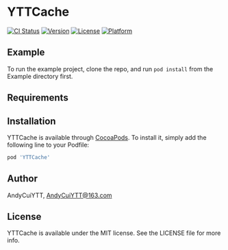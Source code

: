 # YTTCache

[![CI Status](https://img.shields.io/travis/AndyCuiYTT/YTTCache.svg?style=flat)](https://travis-ci.org/AndyCuiYTT/YTTCache)
[![Version](https://img.shields.io/cocoapods/v/YTTCache.svg?style=flat)](https://cocoapods.org/pods/YTTCache)
[![License](https://img.shields.io/cocoapods/l/YTTCache.svg?style=flat)](https://cocoapods.org/pods/YTTCache)
[![Platform](https://img.shields.io/cocoapods/p/YTTCache.svg?style=flat)](https://cocoapods.org/pods/YTTCache)

## Example

To run the example project, clone the repo, and run `pod install` from the Example directory first.

## Requirements

## Installation

YTTCache is available through [CocoaPods](https://cocoapods.org). To install
it, simply add the following line to your Podfile:

```ruby
pod 'YTTCache'
```

## Author

AndyCuiYTT, AndyCuiYTT@163.com

## License

YTTCache is available under the MIT license. See the LICENSE file for more info.
